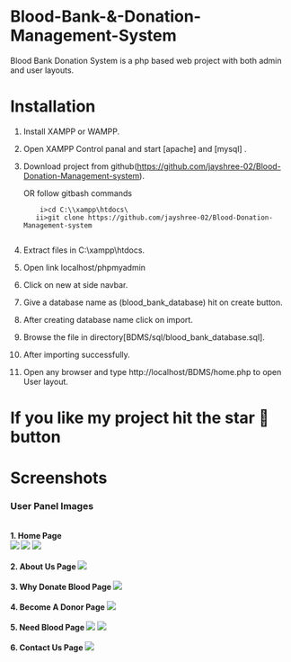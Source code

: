 # Blood-Bank-&-Donation-Management-System

Blood Bank Donation System is a php based web project with both admin and user layouts.

# Installation

1. Install XAMPP or WAMPP.

2. Open XAMPP Control panal and start [apache] and [mysql] .

3. Download project from github(https://github.com/jayshree-02/Blood-Donation-Management-system).

   OR follow gitbash commands <br>
     ```t
         i>cd C:\\xampp\htdocs\
        ii>git clone https://github.com/jayshree-02/Blood-Donation-Management-system
     
     
4. Extract files in C:\xampp\htdocs.

5. Open link localhost/phpmyadmin

6. Click on new at side navbar.

7. Give a database name as (blood_bank_database) hit on create button.

8. After creating database name click on import.

9. Browse the file in directory[BDMS/sql/blood_bank_database.sql].

10. After importing successfully.

11. Open any browser and type http://localhost/BDMS/home.php to open User layout.
 
   
# If you like my project hit the star 🌟 button

# Screenshots

<h3> User Panel Images </h3>
<br><b>1. Home Page 
   <br>
   <img src="https://user-images.githubusercontent.com/76532807/225968336-42d5c696-1c98-4d45-ae0e-c91278953415.png">
   <img src="https://user-images.githubusercontent.com/76532807/225967903-0cc42f80-9ae7-415e-a660-3b146e510dce.png">
   <img src="https://user-images.githubusercontent.com/76532807/225968711-dad77ee6-2d8f-466b-8618-8918a4addc05.png">
   
   <br>
   <br>
   2. About Us Page
   <img src="https://user-images.githubusercontent.com/76532807/225969325-35f40519-2f1a-4224-b416-5437eb896681.png">
   
   <br>
   <br>
   3. Why Donate Blood Page
   <img src="https://user-images.githubusercontent.com/76532807/225969988-edc5ce7a-020c-4681-9c00-674453c8f3a1.png">

   <br>
   <br>
   4. Become A Donor Page
   <img src="https://user-images.githubusercontent.com/76532807/225970354-5633922d-ce5b-4da2-b0e4-261b65f4a40b.png">
   

   <br>
   <br>
   5. Need Blood Page
   <img src="https://user-images.githubusercontent.com/76532807/225970712-35985eb3-292d-429b-8d5c-e6f3ed55df6a.png">
   <img src="https://user-images.githubusercontent.com/76532807/225970876-1a35393b-cddf-4e18-be3f-e76696248f61.png">
   
   <br>
   <br>
   6. Contact Us Page
   <img src="https://user-images.githubusercontent.com/76532807/225980103-4048ebbe-9f37-4d64-b413-2beca7abb3ed.png">
   
   <br>
   <br><br>
   <br>
  
